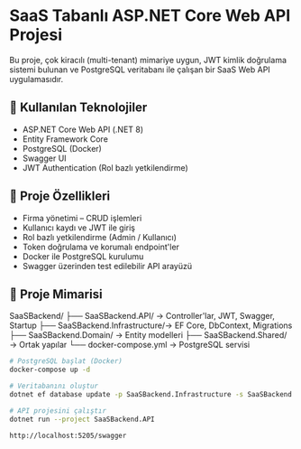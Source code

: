 # SaaS Tabanlı ASP.NET Core Web API Projesi

Bu proje, çok kiracılı (multi-tenant) mimariye uygun, JWT kimlik doğrulama sistemi bulunan ve PostgreSQL veritabanı ile çalışan bir SaaS Web API uygulamasıdır.

## 🚀 Kullanılan Teknolojiler

- ASP.NET Core Web API (.NET 8)
- Entity Framework Core
- PostgreSQL (Docker)
- Swagger UI
- JWT Authentication (Rol bazlı yetkilendirme)

## 🔧 Proje Özellikleri

- Firma yönetimi – CRUD işlemleri
- Kullanıcı kaydı ve JWT ile giriş
- Rol bazlı yetkilendirme (Admin / Kullanıcı)
- Token doğrulama ve korumalı endpoint'ler
- Docker ile PostgreSQL kurulumu
- Swagger üzerinden test edilebilir API arayüzü

## 📂 Proje Mimarisi

SaaSBackend/
├── SaaSBackend.API/ → Controller'lar, JWT, Swagger, Startup
├── SaaSBackend.Infrastructure/→ EF Core, DbContext, Migrations
├── SaaSBackend.Domain/ → Entity modelleri
├── SaaSBackend.Shared/ → Ortak yapılar
└── docker-compose.yml → PostgreSQL servisi



```bash
# PostgreSQL başlat (Docker)
docker-compose up -d

# Veritabanını oluştur
dotnet ef database update -p SaaSBackend.Infrastructure -s SaaSBackend.API

# API projesini çalıştır
dotnet run --project SaaSBackend.API

http://localhost:5205/swagger
